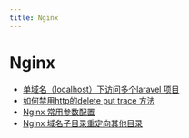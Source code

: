 ```yaml
---
title: Nginx
---
```

# Nginx 

- [单域名（localhost）下访问多个laravel 项目](/blog/server/nginx/17121.md)    
- [如何禁用http的delete put trace 方法](/blog/server/nginx/22650.md)    
- [Nginx 常用参数配置](/blog/server/nginx/23915.md)    
- [Nginx 域名子目录重定向其他目录](/blog/server/nginx/24990.md)    
